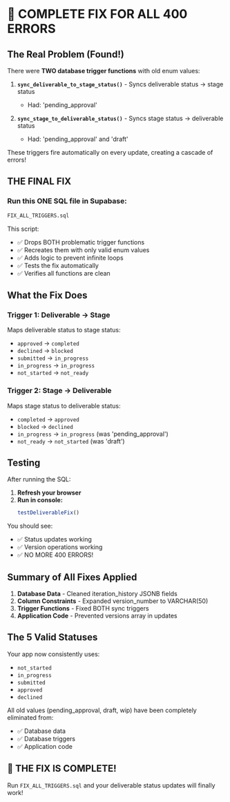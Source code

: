 # 🚨 COMPLETE FIX FOR ALL 400 ERRORS

## The Real Problem (Found!)
There were **TWO database trigger functions** with old enum values:

1. **`sync_deliverable_to_stage_status()`** - Syncs deliverable status → stage status
   - Had: 'pending_approval'
   
2. **`sync_stage_to_deliverable_status()`** - Syncs stage status → deliverable status  
   - Had: 'pending_approval' and 'draft'

These triggers fire automatically on every update, creating a cascade of errors!

## THE FINAL FIX

### Run this ONE SQL file in Supabase:

```sql
FIX_ALL_TRIGGERS.sql
```

This script:
- ✅ Drops BOTH problematic trigger functions
- ✅ Recreates them with only valid enum values
- ✅ Adds logic to prevent infinite loops
- ✅ Tests the fix automatically
- ✅ Verifies all functions are clean

## What the Fix Does

### Trigger 1: Deliverable → Stage
Maps deliverable status to stage status:
- `approved` → `completed`
- `declined` → `blocked`
- `submitted` → `in_progress`
- `in_progress` → `in_progress`
- `not_started` → `not_ready`

### Trigger 2: Stage → Deliverable
Maps stage status to deliverable status:
- `completed` → `approved`
- `blocked` → `declined`
- `in_progress` → `in_progress` (was 'pending_approval')
- `not_ready` → `not_started` (was 'draft')

## Testing

After running the SQL:

1. **Refresh your browser**
2. **Run in console:**
   ```javascript
   testDeliverableFix()
   ```

You should see:
- ✅ Status updates working
- ✅ Version operations working
- ✅ NO MORE 400 ERRORS!

## Summary of All Fixes Applied

1. **Database Data** - Cleaned iteration_history JSONB fields
2. **Column Constraints** - Expanded version_number to VARCHAR(50)
3. **Trigger Functions** - Fixed BOTH sync triggers
4. **Application Code** - Prevented versions array in updates

## The 5 Valid Statuses

Your app now consistently uses:
- `not_started`
- `in_progress`
- `submitted`
- `approved`
- `declined`

All old values (pending_approval, draft, wip) have been completely eliminated from:
- ✅ Database data
- ✅ Database triggers
- ✅ Application code

## 🎉 THE FIX IS COMPLETE!

Run `FIX_ALL_TRIGGERS.sql` and your deliverable status updates will finally work!